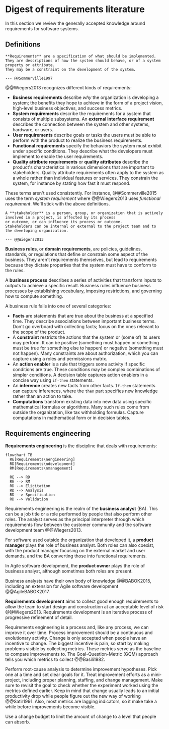 # Digest of requirements literature

In this section we review the generally accepted knowledge around requirements for software systems.


## Definitions

```admonish tldr title="Definition"
**Requirements** are a specification of what should be implemented.
They are descriptions of how the system should behave, or of a system property or attribute.
They may be a constraint on the development of the system.

--- @@Sommerville1997
```

@@Wiegers2013 recognizes different kinds of requirements:

- **Business requirements** describe _why_ the organization is developing a system; the benefits they hope to achieve
  in the form of a project vision, high-level business objectives, and success metrics.
- **System requirements** describe the requirements for a system that consists of multiple subsystems.
  An **external interface requirement** describes the connection between the system and other systems, hardware, or
  users.
- **User requirements** describe goals or tasks the users must be able to perform with the product to realize the
  business requirements.
- **Functional requirements** specify the behaviors the system must exhibit under specific conditions.
  They describe what the developers must implement to enable the user requirements.
- **Quality attribute requirements** or **quality attributes** describe the product's characteristics in various
  dimensions that are important to stakeholders.
  Quality attribute requirements often apply to the system as a whole rather than individual features or services.
  They constrain the system, for instance by stating how fast it must respond.

These terms aren't used consistently.
For instance, @@Sommerville2015 uses the term _system requirement_ where @@Wiegers2013 uses _functional requirement_.
We'll stick with the above definitions.

```admonish tldr title="Definition"
A **stakeholder** is a person, group, or organization that is actively involved in a project, is affected by its process
or outcome, or can influence its process or outcome.
Stakeholders can be internal or external to the project team and to the developing organization.

--- @@Wiegers2013
```

**Business rules**, or **domain requirements**, are policies, guidelines, standards, or regulations that define or
constrain some aspect of the business.
They aren't requirements themselves, but lead to requirements because they dictate properties that the system must
have to conform to the rules.

A **business process** describes a series of activities that transform inputs to outputs to achieve a specific
result.
Business rules influence business processes by establishing vocabulary, imposing restrictions, and governing how to
compute something.

A business rule falls into one of several categories:

- **Facts** are statements that are true about the business at a specified time.
  They describe associations between important business terms.
  Don't go overboard with collecting facts; focus on the ones relevant to the scope of the product.
- A **constraint** restricts the actions that the system or (some of) its users may perform.
  It can be positive (something must happen or something must be true for something else to happen) or negative
  (something must not happen).
  Many constraints are about authorization, which you can capture using a roles and permissions matrix.
- An **action enabler** is a rule that triggers some activity if specific conditions are true.
  These conditions may be complex combinations of simpler conditions.
  A decision table captures action enablers in a concise way using `if-then` statements.
- An **inference** creates new facts from other facts.
  `If-then` statements can capture inferences, where the `then` part specifies new knowledge rather than an action to take.
- **Computations** transform existing data into new data using specific mathematical formulas or algorithms.
  Many such rules come from outside the organization, like tax withholding formulas.
  Capture computations in mathematical form or in decision tables.


## Requirements engineering

**Requirements engineering** is the discipline that deals with requirements:

```mermaid
flowchart TB
  RE[Requirements\nengineering]
  RD[Requirements\ndevelopment]
  RM[Requirements\nmanagement]

  RE --> RD
  RE --> RM
  RD --> Elicitation
  RD --> Analysis
  RD --> Specification
  RD --> Validation
```

Requirements engineering is the realm of the **business analyst** (BA).
This can be a job title or a role performed by people that also perform other roles.
The analyst serves as the principal interpreter through which requirements flow between the customer community and
the software development team @@Wiegers2013.

For software used outside the organization that developed it, a **product manager** plays the role of business analyst.
Both roles can also coexist, with the product manager focusing on the external market and user demands, and the BA
converting those into functional requirements.

In Agile software development, the **product owner** plays the role of business analyst, although sometimes both roles
are present.

Business analysts have their own body of knowledge @@BABOK2015, including an extension for Agile software
development @@AgileBABOK2017.

**Requirements development** aims to collect good enough requirements to allow the team to start design and
construction at an acceptable level of risk @@Wiegers2013.
Requirements development is an iterative process of progressive refinement of detail.

Requirements engineering is a process and, like any process, we can improve it over time.
Process improvement should be a continuous and evolutionary activity.
Change is only accepted when people have an incentive to change.
The biggest incentive is pain, so start by making problems visible by collecting metrics.
These metrics serve as the baseline to compare improvements to.
The Goal-Question-Metric (GQM) approach tells you which metrics to collect @@Basili1982.

Perform root-cause analysis to determine improvement hypotheses.
Pick one at a time and set clear goals for it.
Treat improvement efforts as a mini-project, including proper planning, staffing, and change management.
Make sure to revisit the goal to check whether the experiment worked using the metrics defined earlier.
Keep in mind that change usually leads to an initial productivity drop while people figure out the new way of working
@@Satir1991.
Also, most metrics are lagging indicators, so it make take a while before improvements become visible.

Use a change budget to limit the amount of change to a level that people can absorb.
